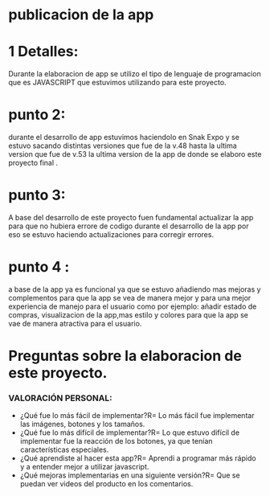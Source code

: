 # publicacion de la app

# 1 Detalles:
Durante la elaboracion de app se utilizo el tipo de lenguaje de programacion que es JAVASCRIPT que estuvimos 
utilizando para este proyecto. 
# punto 2:
durante el desarrollo de app estuvimos haciendolo en Snak Expo y se estuvo sacando 
distintas versiones que fue de la v.48 hasta la ultima version que fue de v.53 la ultima version de la app de donde se elaboro 
este proyecto final .
# punto 3:
A base del desarrollo de este proyecto fuen fundamental actualizar la app para que no hubiera errore de codigo durante el desarrollo de la app 
por eso se estuvo haciendo actualizaciones para corregir errores.
# punto 4 :
a base de la app ya es funcional ya que se estuvo añadiendo mas mejoras y complementos para que la app se vea de manera mejor y para una mejor 
experiencia de manejo para el usuario como por ejemplo: añadir estado de compras, visualizacion de la app,mas estilo y colores para que la app
se vae de manera atractiva para el usuario.
# Preguntas sobre la elaboracion de este proyecto.
### VALORACIÓN PERSONAL:
* ¿Qué fue lo más fácil de implementar?R= Lo más fácil fue implementar las imágenes, botones y los tamaños.
* ¿Qué fue lo más difícil de implementar?R= Lo que estuvo difícil de implementar fue la reacción de los botones, ya que tenían características especiales.
* ¿Qué aprendiste al hacer esta app?R= Aprendi a programar más rápido y a entender mejor a utilizar javascript.
* ¿Qué mejoras implementarias en una siguiente versión?R= Que se puedan ver videos del producto en los comentarios.









